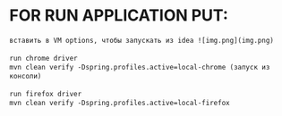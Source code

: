 # FOR RUN APPLICATION PUT:
    вставить в VM options, чтобы запускать из idea ![img.png](img.png) 

    run chrome driver
    mvn clean verify -Dspring.profiles.active=local-chrome (запуск из консоли)
    
    run firefox driver
    mvn clean verify -Dspring.profiles.active=local-firefox

